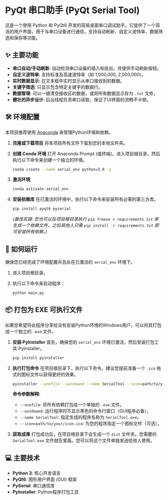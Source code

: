 # PyQt 串口助手 (PyQt Serial Tool)

这是一个使用 Python 和 PyQt6 开发的简易桌面串口调试助手。它提供了一个简洁的用户界面，用于与串口设备进行通信，支持自动刷新、自定义波特率、数据筛选和保存等功能。

## ✨ 主要功能

- **串口自动/手动刷新**: 自动检测串口设备的插入和拔出，并提供手动刷新按钮。
- **自定义波特率**: 支持标准及高速波特率（如 1,000,000, 2,000,000）。
- **实时数据显示**: 在文本框中实时显示从串口接收到的数据。
- **关键字筛选**: 只显示包含特定关键字的数据行。
- **数据管理**: 可以一键清空接收区的数据，或将所有数据显示存为 `.txt` 文件。
- **健壮的异步设计**: 后台线程负责串口读取，保证了UI界面的流畅不卡顿。

## 🛠️ 环境配置

本项目推荐使用 [Anaconda](https://www.anaconda.com/products/distribution) 来管理Python环境和依赖。

1.  **克隆或下载项目**
    将本项目所有文件下载到您的本地文件夹。

2.  **创建 Conda 环境**
    打开 Anaconda Prompt (或终端)，进入项目根目录，然后执行以下命令来创建一个独立的环境。

    ```bash
    conda create --name serial_env python=3.9 -y
    ```

3.  **激活环境**
    ```bash
    conda activate serial_env
    ```

4.  **安装依赖库**
    在已激活的环境中，执行以下命令来安装所有必需的第三方库。

    ```bash
    pip install pyqt6 pyserial
    ```

    *(最佳实践: 您也可以在项目根目录执行 `pip freeze > requirements.txt` 来生成一个依赖文件，之后其他人只需 `pip install -r requirements.txt` 即可安装所有依赖。)*

## 🚀 如何运行

确保您已经完成了环境配置并且处在已激活的 `serial_env` 环境下。

1.  进入项目根目录。
2.  执行以下命令来启动程序：

    ```bash
    python main.py
    ```

## 📦 打包为 EXE 可执行文件

如果您希望将此程序分享给没有安装Python环境的Windows用户，可以将其打包成一个独立的 `.exe` 文件。

1.  **安装 PyInstaller**
    首先，确保您的 `serial_env` 环境已激活，然后安装打包工具 PyInstaller。

    ```bash
    pip install pyinstaller
    ```

2.  **执行打包命令**
    在项目根目录下，执行以下命令。建议您提前准备一个 `.ico` 格式的图标文件以获得更好的效果。

    ```bash
    pyinstaller --onefile --windowed --name SerialTool --icon=path/to/your/icon.ico main.py
    ```

    **命令参数解释:**
    - `--onefile`: 将所有依赖打包成一个单独的 `.exe` 文件。
    - `--windowed`: 运行程序时不显示黑色的命令行窗口（GUI程序必备）。
    - `--name SerialTool`: 指定生成的程序名称为 `SerialTool.exe`。
    - `--icon=path/to/your/icon.ico`: 为您的程序指定一个图标文件（可选）。

3.  **获取成果**
    打包成功后，在项目根目录下会生成一个 `dist` 文件夹。您需要的 `SerialTool.exe` 文件就在里面。您可以将这个文件单独发送给他人使用。

## 💻 主要技术

- **Python 3**: 核心开发语言
- **PyQt6**: 图形用户界面 (GUI) 框架
- **PySerial**: 串口通信库
- **PyInstaller**: Python程序打包工具